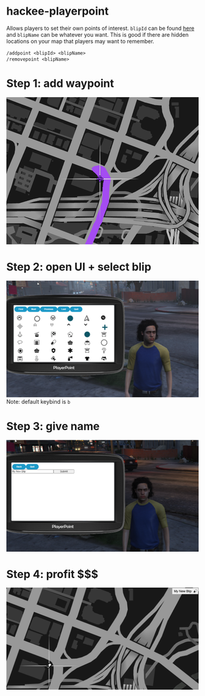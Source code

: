 # hackee-playerpoint
 Allows players to set their own points of interest. `blipId` can be found [here](https://docs.fivem.net/docs/game-references/blips/) and `blipName` can be whatever you want. This is good if there are hidden locations on your map that players may want to remember.
 
 ```
 /addpoint <blipId> <blipName>
 /removepoint <blipName>
 ```

# Step 1: add waypoint
![step1](html/img/s1.PNG)

# Step 2: open UI + select blip
![step2](html/img/s2.PNG)
Note: default keybind is `b`

# Step 3: give name
![step3](html/img/s3.PNG)

# Step 4: profit $$$
![step4](html/img/s4.PNG)
